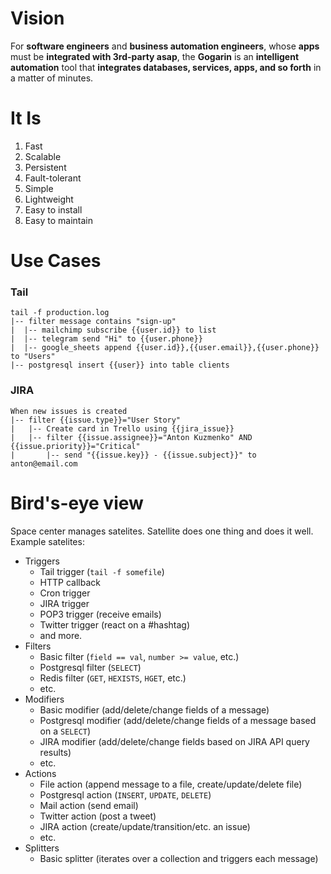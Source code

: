 # Vision

For **software engineers** and **business automation engineers**, whose **apps** must be **integrated with 3rd-party asap**, the **Gogarin** is an **intelligent automation** tool that **integrates databases, services, apps, and so forth** in a matter of minutes.

# It Is

1. Fast
1. Scalable
1. Persistent
1. Fault-tolerant
1. Simple
1. Lightweight
1. Easy to install
1. Easy to maintain

# Use Cases

### Tail

```
tail -f production.log
|-- filter message contains "sign-up"
|  |-- mailchimp subscribe {{user.id}} to list
|  |-- telegram send "Hi" to {{user.phone}}
|  |-- google_sheets append {{user.id}},{{user.email}},{{user.phone}} to "Users"
|-- postgresql insert {{user}} into table clients
```

### JIRA

```
When new issues is created
|-- filter {{issue.type}}="User Story"
|   |-- Create card in Trello using {{jira_issue}}
|   |-- filter {{issue.assignee}}="Anton Kuzmenko" AND {{issue.priority}}="Critical"
|       |-- send "{{issue.key}} - {{issue.subject}}" to anton@email.com
```

# Bird's-eye view
Space center manages satelites.
Satellite does one thing and does it well.
Example satelites:
 - Triggers
   - Tail trigger (`tail -f somefile`)
   - HTTP callback
   - Cron trigger
   - JIRA trigger
   - POP3 trigger (receive emails)
   - Twitter trigger (react on a #hashtag)
   - and more.
 - Filters
   - Basic filter (`field == val`, `number >= value`, etc.)
   - Postgresql filter (`SELECT`)
   - Redis filter (`GET`, `HEXISTS`, `HGET`, etc.)
   - etc.
 - Modifiers
   - Basic modifier (add/delete/change fields of a message)
   - Postgresql modifier (add/delete/change fields of a message based on a `SELECT`)
   - JIRA modifier (add/delete/change fields based on JIRA API query results)
   - etc.
 - Actions
   - File action (append message to a file, create/update/delete file)
   - Postgresql action (`INSERT`, `UPDATE`, `DELETE`)
   - Mail action (send email)
   - Twitter action (post a tweet)
   - JIRA action (create/update/transition/etc. an issue)
   - etc.
 - Splitters
   - Basic splitter (iterates over a collection and triggers each message)
